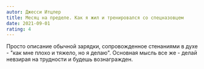 ```yaml
---
autor: Джесси Итцлер
title: Месяц на пределе. Как я жил и тренировался со спецназовцем
date: 2021-09-01
rating: 4
---
```

Просто описание обычной зарядки, сопровожденное стенаниями в духе - "как мне плохо и тяжело, но я делаю". Основная мысль все же - делай невзирая на трудности и будешь вознагражден.
